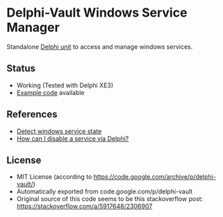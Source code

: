 Delphi-Vault Windows Service Manager
===
Standalone [Delphi unit](/Source/DelphiVault.Windows.ServiceManager.pas) to access and manage windows services.

Status
---
* Working (Tested with Delphi XE3)
* [Example code](/Examples/Windows%20Service%20Manager) available 

References
---
* [Detect windows service state](https://stackoverflow.com/questions/5913279/detect-windows-service-state/)
* [How can I disable a service via Delphi?](https://stackoverflow.com/questions/2401528/how-can-i-disable-a-service-via-delphi/)

License
---
* MIT License (according to https://code.google.com/archive/p/delphi-vault/)
* Automatically exported from code.google.com/p/delphi-vault
* Original source of this code seems to be this stackoverflow post: https://stackoverflow.com/a/5917648/2306907
